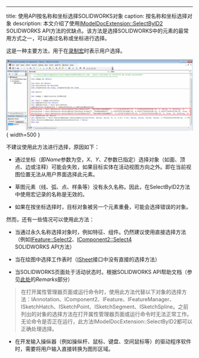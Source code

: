 ---
title: 使用API按名称和坐标选择SOLIDWORKS对象
caption: 按名称和坐标选择对象
description: 本文介绍了使用[IModelDocExtension::SelectByID2](https://help.solidworks.com/2012/english/api/sldworksapi/solidworks.interop.sldworks~solidworks.interop.sldworks.imodeldocextension~selectbyid2.html) SOLIDWORKS API方法的优缺点。该方法是选择SOLIDWORKS中的元素的最常用方式之一，可以通过名称或坐标进行选择。

这是一种主要方法，用于在[录制宏](https://help.solidworks.com/2016/english/solidworks/sldworks/t_record_pause_macro.htm)时表示用户选择。

![用于拉伸特征的录制宏](recorded-macro-for-extrude-feature.png){ width=500 }

不建议使用此方法进行选择，原因如下：

* 通过坐标（即*Name*参数为空，*X*、*Y*、*Z*参数已指定）选择对象（如面、顶点、边或注释）可能会失败，如果目标实体在活动视图方向之外。即在当前视图位置无法从用户界面选择此元素。

* 草图元素（线、弧、点、样条等）没有永久名称。因此，在SelectByID2方法中使用宏记录的名称是无效的。

* 如果在按坐标选择时，目标对象被另一个元素重叠，可能会选择错误的对象。

然而，还有一些情况可以使用此方法：

* 当通过永久名称选择对象时，例如特征、组件。仍然建议使用直接选择方法（例如[IFeature::Select2](https://help.solidworks.com/2012/english/api/sldworksapi/solidworks.interop.sldworks~solidworks.interop.sldworks.ifeature~select2.html)、[IComponent2::Select4](https://help.solidworks.com/2012/english/api/sldworksapi/SOLIDWORKS.Interop.sldworks~SOLIDWORKS.Interop.sldworks.IComponent2~Select4.html) SOLIDWORKS API方法）

* 当在绘图中选择工作表时（[ISheet](https://help.solidworks.com/2012/english/api/sldworksapi/solidworks.interop.sldworks~solidworks.interop.sldworks.isheet.html)接口中没有直接的选择方法）

* 当SOLIDWORKS页面处于活动状态时。根据SOLIDWORKS API帮助文档（参见[此处](https://help.solidworks.com/2012/english/api/sldworksapi/solidworks.interop.sldworks~solidworks.interop.sldworks.imodeldocextension~selectbyid2.html)的*Remarks*部分）

> 在打开属性管理器页面或运行命令时，使用此方法代替以下对象的选择方法：IAnnotation、IComponent2、IFeature、IFeatureManager、ISketchHatch、ISketchPoint、ISketchSegment、ISketchSpline。之前列出的对象的选择方法在打开属性管理器页面或运行命令时无法正常工作。无论命令是否正在运行，此方法IModelDocExtension::SelectByID2都可以正确处理选择。

* 在开发输入操纵器（例如操纵杆、鼠标、键盘、空间鼠标等）的驱动程序软件时，需要将用户输入直接转换为图形区域。